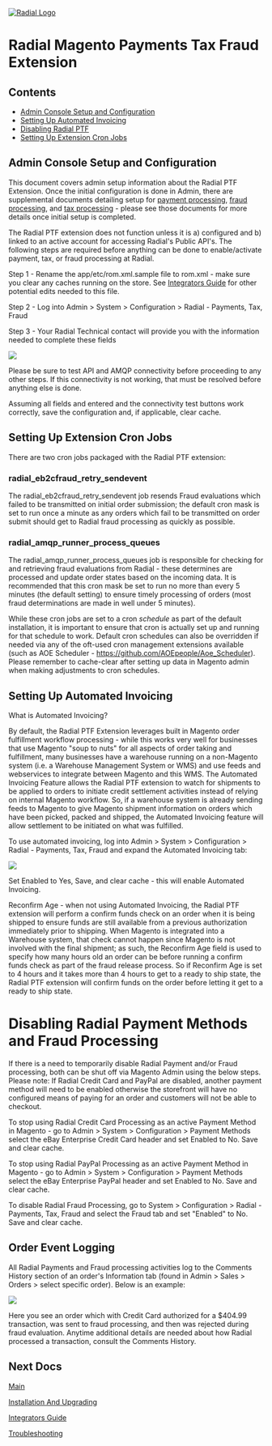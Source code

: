 [![Radial Logo](assets/radial_logo.png)](http://www.radial.com/)

# Radial Magento Payments Tax Fraud Extension 

## Contents
  * [Admin Console Setup and Configuration](#admin-console-setup-and-configuration)
  * [Setting Up Automated Invoicing](#setting-up-automated-invoicing)
  * [Disabling Radial PTF](#disabling-radial-payment-methods-and-fraud-processing)
  * [Setting Up Extension Cron Jobs](#setting_up_extension_cron_jobs)

## Admin Console Setup and Configuration

This document covers admin setup information about the Radial PTF Extension.  Once the initial configuration is done in Admin, there are supplemental documents detailing setup for [payment processing](PAYMENT_SETUP.md), [fraud processing](FRAUD_SETUP.md), and [tax processing](TAXES_SETUP.md) - please see those documents for more details once initial setup is completed.

The Radial PTF extension does not function unless it is a) configured and b) linked to an active account for accessing Radial's Public API's.  The following steps are required before anything can be done to enable/activate payment, tax, or fraud processing at Radial.

Step 1 - Rename the app/etc/rom.xml.sample file to rom.xml - make sure you clear any caches running on the store.  See [Integrators Guide](SI.md) for other potential edits needed to this file. 

Step 2 - Log into Admin > System > Configuration > Radial - Payments, Tax, Fraud

Step 3 - Your Radial Technical contact will provide you with the information needed to complete these fields

<img src="assets/general_tab.png">

Please be sure to test API and AMQP connectivity before proceeding to any other steps.  If this connectivity is not working, that must be resolved before anything else is done.

Assuming all fields and entered and the connectivity test buttons work correctly, save the configuration and, if applicable, clear cache.  

## Setting Up Extension Cron Jobs

There are two cron jobs packaged with the Radial PTF extension:

### radial\_eb2cfraud\_retry\_sendevent
The radial\_eb2cfraud\_retry\_sendevent job resends Fraud evaluations which failed to be transmitted on initial order submission; the default cron mask is set to run once a minute as any orders which fail to be transmitted on order submit should get to Radial fraud processing as quickly as possible.    

### radial\_amqp\_runner\_process\_queues
The radial\_amqp\_runner\_process\_queues job is responsible for checking for and retrieving fraud evaluations from Radial - these determines are processed and update order states based on the incoming data. It is recommended that this cron mask be set to run no more than every 5 minutes (the default setting) to ensure timely processing of orders (most fraud determinations are made in well under 5 minutes).

While these cron jobs are set to a cron *schedule* as part of the default installation, it is important to ensure that cron is actually set up and running for that schedule to work.  Default cron schedules can also be overridden if needed via any of the oft-used cron management extensions available (such as AOE Scheduler - https://github.com/AOEpeople/Aoe_Scheduler).  Please remember to cache-clear after setting up data in Magento admin when making adjustments to cron schedules.

## Setting Up Automated Invoicing

What is Automated Invoicing?

By default, the Radial PTF Extension leverages built in Magento order fulfillment workflow processing - while this works very well for businesses that use Magento "soup to nuts" for all aspects of order taking and fulfillment, many businesses have a warehouse running on a non-Magento system (i.e. a Warehouse Management System or WMS) and use feeds and webservices to integrate between Magento and this WMS.  The Automated Invoicing Feature allows the Radial PTF extension to watch for shipments to be applied to orders to initiate credit settlement activities instead of relying on internal Magento workflow.  So, if a warehouse system is already sending feeds to Magento to give Magento shipment information on orders which have been picked, packed and shipped, the Automated Invoicing feature will allow settlement to be initiated on what was fulfilled.

To use automated invoicing, log into Admin > System > Configuration > Radial - Payments, Tax, Fraud and expand the Automated Invoicing tab:

<img src="assets/automated_invoicing_tab.png">

Set Enabled to Yes, Save, and clear cache - this will enable Automated Invoicing.

Reconfirm Age - when not using Automated Invoicing, the Radial PTF extension will perform a confirm funds check on an order when it is being shipped to ensure funds are still available from a previous authorization immediately prior to shipping.  When Magento is integrated into a Warehouse system, that check cannot happen since Magento is not involved with the final shipment; as such, the Reconfirm Age field is used to specify how many hours old an order can be before running a confirm funds check as part of the fraud release process.  So if Reconfirm Age is set to 4 hours and it takes more than 4 hours to get to a ready to ship state, the Radial PTF extension will confirm funds on the order before letting it get to a ready to ship state.

# Disabling Radial Payment Methods and Fraud Processing

If there is a need to temporarily disable Radial Payment and/or Fraud processing, both can be shut off via Magento Admin using the below steps.  Please note: If Radial Credit Card and PayPal are disabled, another payment method will need to be enabled otherwise the storefront will have no configured means of paying for an order and customers will not be able to checkout.

To stop using Radial Credit Card Processing as an active Payment Method in Magento - go to Admin > System > Configuration > Payment Methods select the eBay Enterprise Credit Card header and set Enabled to No.  Save and clear cache.

To stop using Radial PayPal Processing as an active Payment Method in Magento - go to Admin > System > Configuration > Payment Methods select the eBay Enterprise PayPal header and set Enabled to No.  Save and clear cache.

To disable Radial Fraud Processing, go to System > Configuration > Radial - Payments, Tax, Fraud and select the Fraud tab and set "Enabled" to No.  Save and clear cache.

## Order Event Logging

All Radial Payments and Fraud processing activities log to the Comments History section of an order's Information tab (found in Admin > Sales > Orders > select specific order).  Below is an example:

<img src="assets/order-history.png">

Here you see an order which with Credit Card authorized for a $404.99 transaction, was sent to fraud processing, and then was rejected during fraud evaluation.  Anytime additional details are needed about how Radial processed a transaction, consult the Comments History.

## Next Docs

[Main](../README.md)

[Installation And Upgrading](INSTALL.md)

[Integrators Guide](SI.md)

[Troubleshooting](SUPPORT.md)
